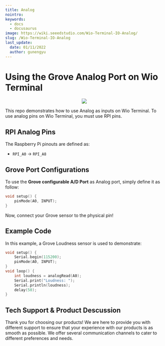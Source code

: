 ```yaml
---
title: Analog
nointro:
keywords:
  - docs
  - docusaurus
image: https://wiki.seeedstudio.com/Wio-Terminal-IO-Analog/
slug: /Wio-Terminal-IO-Analog
last_update:
  date: 01/11/2022
  author: gunengyu
---
```

# Using the Grove Analog Port on Wio Terminal

<div align="center"><img src="https://files.seeedstudio.com/wiki/Wio-Terminal/img/2019-12-12%2011-36-22.2019-12-12%2011_37_02.gif" /></div>

This repo demonstrates how to use Analog as inputs on Wio Terminal. To use analog pins on Wio Terminal, you must use RPI pins.

## RPI Analog Pins

The Raspberry Pi pinouts are defined as:

- `RPI_A0` -> `RPI_A8`

## Grove Port Configurations

To use the **Grove configurable A/D Port** as Analog port, simply define it as follow:

```cpp
void setup() {
    pinMode(A0, INPUT);
}
```

Now, connect your Grove sensor to the physical pin!

## Example Code

In this example, a Grove Loudness sensor is used to demonstrate:

```cpp
void setup() {
    Serial.begin(115200);
    pinMode(A0, INPUT);
}
void loop() {
    int loudness = analogRead(A0);
    Serial.print("Loudness: ");
    Serial.println(loudness);
    delay(50);
}
```

## Tech Support & Product Descussion

Thank you for choosing our products! We are here to provide you with different support to ensure that your experience with our products is as smooth as possible. We offer several communication channels to cater to different preferences and needs.

<div class="button_tech_support_container">
<a href="https://forum.seeedstudio.com/" class="button_forum"></a> 
<a href="https://www.seeedstudio.com/contacts" class="button_email"></a>
</div>

<div class="button_tech_support_container">
<a href="https://discord.gg/eWkprNDMU7" class="button_discord"></a> 
<a href="https://github.com/Seeed-Studio/wiki-documents/discussions/69" class="button_discussion"></a>
</div>
